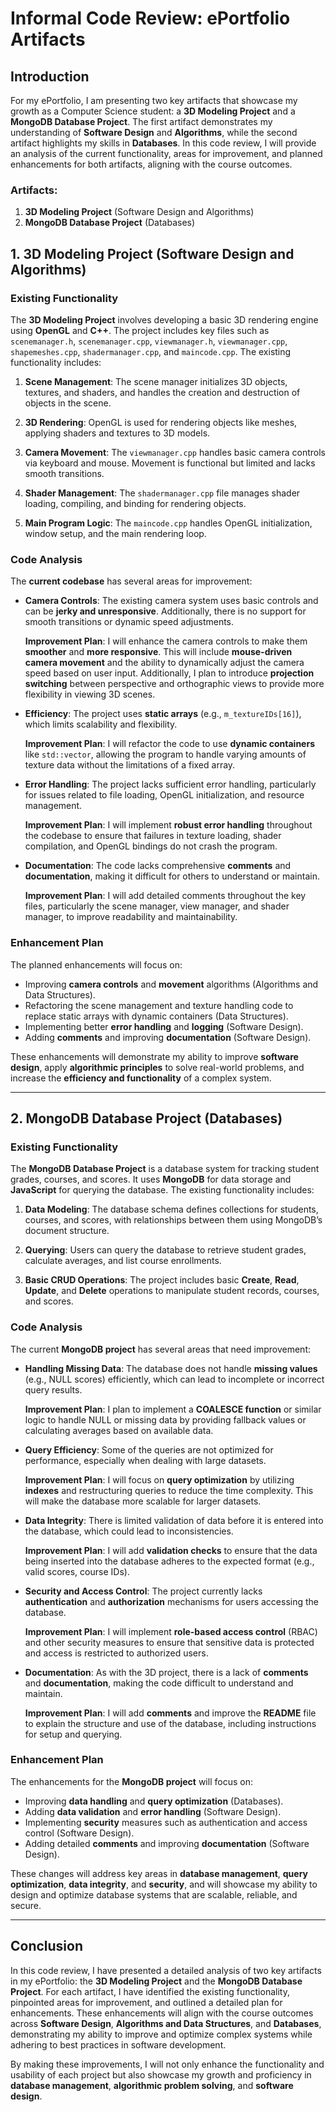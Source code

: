 # Informal Code Review: ePortfolio Artifacts

## Introduction

For my ePortfolio, I am presenting two key artifacts that showcase my growth as a Computer Science student: a **3D Modeling Project** and a **MongoDB Database Project**. The first artifact demonstrates my understanding of **Software Design** and **Algorithms**, while the second artifact highlights my skills in **Databases**. In this code review, I will provide an analysis of the current functionality, areas for improvement, and planned enhancements for both artifacts, aligning with the course outcomes.

### Artifacts:
1. **3D Modeling Project** (Software Design and Algorithms)
2. **MongoDB Database Project** (Databases)

## 1. 3D Modeling Project (Software Design and Algorithms)

### Existing Functionality

The **3D Modeling Project** involves developing a basic 3D rendering engine using **OpenGL** and **C++**. The project includes key files such as `scenemanager.h`, `scenemanager.cpp`, `viewmanager.h`, `viewmanager.cpp`, `shapemeshes.cpp`, `shadermanager.cpp`, and `maincode.cpp`. The existing functionality includes:

1. **Scene Management**: The scene manager initializes 3D objects, textures, and shaders, and handles the creation and destruction of objects in the scene.
   
2. **3D Rendering**: OpenGL is used for rendering objects like meshes, applying shaders and textures to 3D models.
   
3. **Camera Movement**: The `viewmanager.cpp` handles basic camera controls via keyboard and mouse. Movement is functional but limited and lacks smooth transitions.

4. **Shader Management**: The `shadermanager.cpp` file manages shader loading, compiling, and binding for rendering objects.

5. **Main Program Logic**: The `maincode.cpp` handles OpenGL initialization, window setup, and the main rendering loop.

### Code Analysis

The **current codebase** has several areas for improvement:

- **Camera Controls**: The existing camera system uses basic controls and can be **jerky and unresponsive**. Additionally, there is no support for smooth transitions or dynamic speed adjustments.
  
  **Improvement Plan**: I will enhance the camera controls to make them **smoother** and **more responsive**. This will include **mouse-driven camera movement** and the ability to dynamically adjust the camera speed based on user input. Additionally, I plan to introduce **projection switching** between perspective and orthographic views to provide more flexibility in viewing 3D scenes.

- **Efficiency**: The project uses **static arrays** (e.g., `m_textureIDs[16]`), which limits scalability and flexibility.

  **Improvement Plan**: I will refactor the code to use **dynamic containers** like `std::vector`, allowing the program to handle varying amounts of texture data without the limitations of a fixed array.

- **Error Handling**: The project lacks sufficient error handling, particularly for issues related to file loading, OpenGL initialization, and resource management.

  **Improvement Plan**: I will implement **robust error handling** throughout the codebase to ensure that failures in texture loading, shader compilation, and OpenGL bindings do not crash the program.

- **Documentation**: The code lacks comprehensive **comments** and **documentation**, making it difficult for others to understand or maintain.

  **Improvement Plan**: I will add detailed comments throughout the key files, particularly the scene manager, view manager, and shader manager, to improve readability and maintainability.

### Enhancement Plan

The planned enhancements will focus on:

- Improving **camera controls** and **movement** algorithms (Algorithms and Data Structures).
- Refactoring the scene management and texture handling code to replace static arrays with dynamic containers (Data Structures).
- Implementing better **error handling** and **logging** (Software Design).
- Adding **comments** and improving **documentation** (Software Design).

These enhancements will demonstrate my ability to improve **software design**, apply **algorithmic principles** to solve real-world problems, and increase the **efficiency and functionality** of a complex system.

---

## 2. MongoDB Database Project (Databases)

### Existing Functionality

The **MongoDB Database Project** is a database system for tracking student grades, courses, and scores. It uses **MongoDB** for data storage and **JavaScript** for querying the database. The existing functionality includes:

1. **Data Modeling**: The database schema defines collections for students, courses, and scores, with relationships between them using MongoDB’s document structure.

2. **Querying**: Users can query the database to retrieve student grades, calculate averages, and list course enrollments.

3. **Basic CRUD Operations**: The project includes basic **Create**, **Read**, **Update**, and **Delete** operations to manipulate student records, courses, and scores.

### Code Analysis

The current **MongoDB project** has several areas that need improvement:

- **Handling Missing Data**: The database does not handle **missing values** (e.g., NULL scores) efficiently, which can lead to incomplete or incorrect query results.

  **Improvement Plan**: I plan to implement a **COALESCE function** or similar logic to handle NULL or missing data by providing fallback values or calculating averages based on available data.

- **Query Efficiency**: Some of the queries are not optimized for performance, especially when dealing with large datasets.

  **Improvement Plan**: I will focus on **query optimization** by utilizing **indexes** and restructuring queries to reduce the time complexity. This will make the database more scalable for larger datasets.

- **Data Integrity**: There is limited validation of data before it is entered into the database, which could lead to inconsistencies.

  **Improvement Plan**: I will add **validation checks** to ensure that the data being inserted into the database adheres to the expected format (e.g., valid scores, course IDs).

- **Security and Access Control**: The project currently lacks **authentication** and **authorization** mechanisms for users accessing the database.

  **Improvement Plan**: I will implement **role-based access control** (RBAC) and other security measures to ensure that sensitive data is protected and access is restricted to authorized users.

- **Documentation**: As with the 3D project, there is a lack of **comments** and **documentation**, making the code difficult to understand and maintain.

  **Improvement Plan**: I will add **comments** and improve the **README** file to explain the structure and use of the database, including instructions for setup and querying.

### Enhancement Plan

The enhancements for the **MongoDB project** will focus on:

- Improving **data handling** and **query optimization** (Databases).
- Adding **data validation** and **error handling** (Software Design).
- Implementing **security** measures such as authentication and access control (Software Design).
- Adding detailed **comments** and improving **documentation** (Software Design).

These changes will address key areas in **database management**, **query optimization**, **data integrity**, and **security**, and will showcase my ability to design and optimize database systems that are scalable, reliable, and secure.

---

## Conclusion

In this code review, I have presented a detailed analysis of two key artifacts in my ePortfolio: the **3D Modeling Project** and the **MongoDB Database Project**. For each artifact, I have identified the existing functionality, pinpointed areas for improvement, and outlined a detailed plan for enhancements. These enhancements will align with the course outcomes across **Software Design**, **Algorithms and Data Structures**, and **Databases**, demonstrating my ability to improve and optimize complex systems while adhering to best practices in software development.

By making these improvements, I will not only enhance the functionality and usability of each project but also showcase my growth and proficiency in **database management**, **algorithmic problem solving**, and **software design**.


